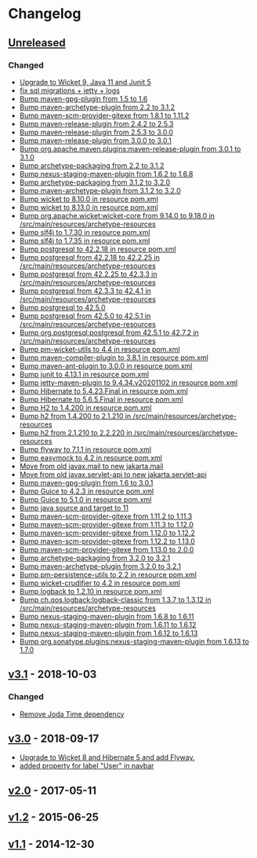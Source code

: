 <!-- https://keepachangelog.com/en/1.0.0/ -->
# Changelog

## [Unreleased]

### Changed

 - [Upgrade to Wicket 9, Java 11 and Junit 5](https://github.com/premium-minds/pm-wicket-archetype/pull/65)
 - [fix sql migrations + jetty + logs](https://github.com/premium-minds/pm-wicket-archetype/pull/8)
 - [Bump maven-gpg-plugin from 1.5 to 1.6](https://github.com/premium-minds/pm-wicket-archetype/pull/9)
 - [Bump maven-archetype-plugin from 2.2 to 3.1.2](https://github.com/premium-minds/pm-wicket-archetype/pull/10)
 - [Bump maven-scm-provider-gitexe from 1.8.1 to 1.11.2](https://github.com/premium-minds/pm-wicket-archetype/pull/11)
 - [Bump maven-release-plugin from 2.4.2 to 2.5.3](https://github.com/premium-minds/pm-wicket-archetype/pull/12)
 - [Bump maven-release-plugin from 2.5.3 to 3.0.0](https://github.com/premium-minds/pm-wicket-archetype/pull/61)
 - [Bump maven-release-plugin from 3.0.0 to 3.0.1](https://github.com/premium-minds/pm-wicket-archetype/pull/67)
 - [Bump org.apache.maven.plugins:maven-release-plugin from 3.0.1 to 3.1.0](https://github.com/premium-minds/pm-wicket-archetype/pull/78)
 - [Bump archetype-packaging from 2.2 to 3.1.2](https://github.com/premium-minds/pm-wicket-archetype/pull/13)
 - [Bump nexus-staging-maven-plugin from 1.6.2 to 1.6.8](https://github.com/premium-minds/pm-wicket-archetype/pull/14)
 - [Bump archetype-packaging from 3.1.2 to 3.2.0](https://github.com/premium-minds/pm-wicket-archetype/pull/16)
 - [Bump maven-archetype-plugin from 3.1.2 to 3.2.0](https://github.com/premium-minds/pm-wicket-archetype/pull/15)
 - [Bump wicket to 8.10.0 in resource pom.xml](https://github.com/premium-minds/pm-wicket-archetype/pull/28)
 - [Bump wicket to 8.13.0 in resource pom.xml](https://github.com/premium-minds/pm-wicket-archetype/pull/46)
 - [Bump org.apache.wicket:wicket-core from 9.14.0 to 9.18.0 in /src/main/resources/archetype-resources](https://github.com/premium-minds/pm-wicket-archetype/pull/79)
 - [Bump slf4j to 1.7.30 in resource pom.xml](https://github.com/premium-minds/pm-wicket-archetype/pull/27)
 - [Bump slf4j to 1.7.35 in resource pom.xml](https://github.com/premium-minds/pm-wicket-archetype/pull/50)
 - [Bump postgresql to 42.2.18 in resource pom.xml](https://github.com/premium-minds/pm-wicket-archetype/pull/26)
 - [Bump postgresql from 42.2.18 to 42.2.25 in /src/main/resources/archetype-resources](https://github.com/premium-minds/pm-wicket-archetype/pull/51)
 - [Bump postgresql from 42.2.25 to 42.3.3 in /src/main/resources/archetype-resources](https://github.com/premium-minds/pm-wicket-archetype/pull/53)
 - [Bump postgresql from 42.3.3 to 42.4.1 in /src/main/resources/archetype-resources](https://github.com/premium-minds/pm-wicket-archetype/pull/58)
 - [Bump postgresql to 42.5.0](https://github.com/premium-minds/pm-wicket-archetype/commit/7b0180ca8647b5dce0e96afc6752a9f58e9d1d1b)
 - [Bump postgresql from 42.5.0 to 42.5.1 in /src/main/resources/archetype-resources](https://github.com/premium-minds/pm-wicket-archetype/pull/59)
 - [Bump org.postgresql:postgresql from 42.5.1 to 42.7.2 in /src/main/resources/archetype-resources](https://github.com/premium-minds/pm-wicket-archetype/pull/70)
 - [Bump pm-wicket-utils to 4.4 in resource pom.xml ](https://github.com/premium-minds/pm-wicket-archetype/pull/25)
 - [Bump maven-compiler-plugin to 3.8.1 in resource pom.xml](https://github.com/premium-minds/pm-wicket-archetype/pull/24)
 - [Bump maven-ant-plugin to 3.0.0 in resource pom.xml](https://github.com/premium-minds/pm-wicket-archetype/pull/23)
 - [Bump junit to 4.13.1 in resource pom.xml ](https://github.com/premium-minds/pm-wicket-archetype/pull/22)
 - [Bump jetty-maven-plugin to 9.4.34.v20201102 in resource pom.xml](https://github.com/premium-minds/pm-wicket-archetype/pull/21)
 - [Bump Hibernate to 5.4.23.Final in resource pom.xml](https://github.com/premium-minds/pm-wicket-archetype/pull/20)
 - [Bump Hibernate to 5.6.5.Final in resource pom.xml](https://github.com/premium-minds/pm-wicket-archetype/pull/44)
 - [Bump H2 to 1.4.200 in resource pom.xml](https://github.com/premium-minds/pm-wicket-archetype/pull/19)
 - [Bump h2 from 1.4.200 to 2.1.210 in /src/main/resources/archetype-resources](https://github.com/premium-minds/pm-wicket-archetype/pull/43)
 - [Bump h2 from 2.1.210 to 2.2.220 in /src/main/resources/archetype-resources](https://github.com/premium-minds/pm-wicket-archetype/pull/68)
 - [Bump flyway to 7.1.1 in resource pom.xml](https://github.com/premium-minds/pm-wicket-archetype/pull/18)
 - [Bump easymock to 4.2 in resource pom.xml](https://github.com/premium-minds/pm-wicket-archetype/pull/17)
 - [Move from old javax.mail to new jakarta.mail](https://github.com/premium-minds/pm-wicket-archetype/pull/31)
 - [Move from old javax.servlet-api to new jakarta.servlet-api](https://github.com/premium-minds/pm-wicket-archetype/pull/32)
 - [Bump maven-gpg-plugin from 1.6 to 3.0.1](https://github.com/premium-minds/pm-wicket-archetype/pull/35)
 - [Bump Guice to 4.2.3 in resource pom.xml](https://github.com/premium-minds/pm-wicket-archetype/pull/29)
 - [Bump Guice to 5.1.0 in resource pom.xml](https://github.com/premium-minds/pm-wicket-archetype/pull/45)
 - [Bump java source and target to 11](https://github.com/premium-minds/pm-wicket-archetype/pull/30)
 - [Bump maven-scm-provider-gitexe from 1.11.2 to 1.11.3](https://github.com/premium-minds/pm-wicket-archetype/pull/36)
 - [Bump maven-scm-provider-gitexe from 1.11.3 to 1.12.0](https://github.com/premium-minds/pm-wicket-archetype/pull/37)
 - [Bump maven-scm-provider-gitexe from 1.12.0 to 1.12.2](https://github.com/premium-minds/pm-wicket-archetype/pull/41)
 - [Bump maven-scm-provider-gitexe from 1.12.2 to 1.13.0](https://github.com/premium-minds/pm-wicket-archetype/pull/57)
 - [Bump maven-scm-provider-gitexe from 1.13.0 to 2.0.0](https://github.com/premium-minds/pm-wicket-archetype/pull/60)
 - [Bump archetype-packaging from 3.2.0 to 3.2.1](https://github.com/premium-minds/pm-wicket-archetype/pull/39)
 - [Bump maven-archetype-plugin from 3.2.0 to 3.2.1](https://github.com/premium-minds/pm-wicket-archetype/pull/38)
 - [Bump pm-persistence-utils to 2.2 in resource pom.xml](https://github.com/premium-minds/pm-wicket-archetype/pull/47)
 - [Bump wicket-crudifier to 4.2 in resource pom.xml](https://github.com/premium-minds/pm-wicket-archetype/pull/48)
 - [Bump logback to 1.2.10 in resource pom.xml](https://github.com/premium-minds/pm-wicket-archetype/pull/49)
 - [Bump ch.qos.logback:logback-classic from 1.3.7 to 1.3.12 in /src/main/resources/archetype-resources](https://github.com/premium-minds/pm-wicket-archetype/pull/69)
 - [Bump nexus-staging-maven-plugin from 1.6.8 to 1.6.11](https://github.com/premium-minds/pm-wicket-archetype/pull/54)
 - [Bump nexus-staging-maven-plugin from 1.6.11 to 1.6.12](https://github.com/premium-minds/pm-wicket-archetype/pull/55)
 - [Bump nexus-staging-maven-plugin from 1.6.12 to 1.6.13](https://github.com/premium-minds/pm-wicket-archetype/pull/56)
 - [Bump org.sonatype.plugins:nexus-staging-maven-plugin from 1.6.13 to 1.7.0](https://github.com/premium-minds/pm-wicket-archetype/pull/77)


## [v3.1] - 2018-10-03

### Changed

 - [Remove Joda Time dependency](https://github.com/premium-minds/pm-wicket-archetype/pull/7)
 
## [v3.0] - 2018-09-17

 - [Upgrade to Wicket 8 and Hibernate 5 and add Flyway.](https://github.com/premium-minds/pm-wicket-archetype/pull/6)
 - [added property for label "User" in navbar](https://github.com/premium-minds/pm-wicket-archetype/pull/4)
  
## [v2.0] - 2017-05-11
   
## [v1.2] - 2015-06-25
    
## [v1.1] - 2014-12-30
        


[unreleased]: https://github.com/premium-minds/pm-wicket-archetype/compare/v3.1...HEAD
[v3.1]: https://github.com/premium-minds/pm-wicket-archetype/compare/v3.0...v3.1
[v3.0]: https://github.com/premium-minds/pm-wicket-archetype/compare/v2.0...v3.0
[v2.0]: https://github.com/premium-minds/pm-wicket-archetype/compare/v1.2...v2.0
[v1.2]: https://github.com/premium-minds/pm-wicket-archetype/compare/v1.1...v1.2
[v1.1]: https://github.com/premium-minds/pm-wicket-archetype/compare/v1.0...v1.1
